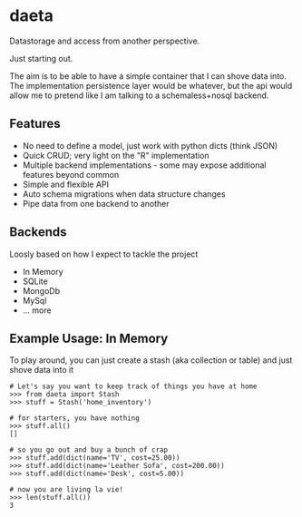 daeta
=====

Datastorage and access from another perspective.

Just starting out. 

The aim is to be able to have a simple container that I can shove data into. The implementation persistence layer 
would be whatever, but the api would allow me to pretend like I am talking to a schemaless+nosql backend.

Features
---------

- No need to define a model, just work with python dicts (think JSON)
- Quick CRUD; very light on the "R" implementation
- Multiple backend implementations - some may expose additional features beyond common
- Simple and flexible API
- Auto schema migrations when data structure changes
- Pipe data from one backend to another

Backends
----------

Loosly based on how I expect to tackle the project

- In Memory
- SQLite
- MongoDb
- MySql
- ... more


Example Usage: In Memory
--------------------------

To play around, you can just create a stash (aka collection or table) and just shove data into it

    # Let's say you want to keep track of things you have at home
    >>> from daeta import Stash
    >>> stuff = Stash('home_inventory')

    # for starters, you have nothing
    >>> stuff.all()
    []

    # so you go out and buy a bunch of crap
    >>> stuff.add(dict(name='TV', cost=25.00))
    >>> stuff.add(dict(name='Leather Sofa', cost=200.00))
    >>> stuff.add(dict(name='Desk', cost=5.00))

    # now you are living la vie!
    >>> len(stuff.all())
    3

